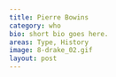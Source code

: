 ```yaml
---
title: Pierre Bowins
category: who
bio: short bio goes here.
areas: Type, History
image: 8-drake_02.gif
layout: post
---
```

